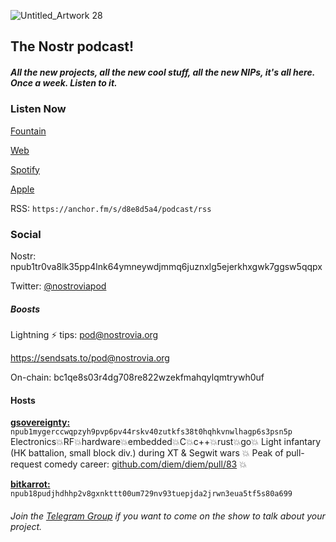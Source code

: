    
![Untitled_Artwork 28](https://user-images.githubusercontent.com/8143945/210556301-8cac9d9d-40bd-4e78-90a1-56909d589521.png)

## The Nostr podcast!

##### All the new projects, all the new cool stuff, all the new NIPs, it's all here. Once a week. Listen to it.

### Listen Now
[Fountain](https://fountain.fm/show/EHr7oroKVhkIAWNTGGRn)

[Web](https://anchor.fm/nostrovia)

[Spotify](https://open.spotify.com/show/3FKrua9rST5DDKv0WeAqWn)  

[Apple](https://podcasts.apple.com/hk/podcast/nostrovia-the-nostr-podcast/id1678531266?l=en)  
   
RSS: `https://anchor.fm/s/d8e8d5a4/podcast/rss`

### Social

Nostr: npub1tr0va8lk35pp4lnk64ymneywdjmmq6juznxlg5ejerkhxgwk7ggsw5qqpx

Twitter: [@nostroviapod](https://twitter.com/nostroviapod)

##### Boosts

Lightning ⚡️ tips: pod@nostrovia.org

https://sendsats.to/pod@nostrovia.org

On-chain: bc1qe8s03r4dg708re822wzekfmahqylqmtrywh0uf


#### Hosts  
[**gsovereignty:**](https://iris.to/gsovereignty@nostrovia.org) `npub1mygerccwqpzyh9pvp6pv44rskv40zutkfs38t0hqhkvnwlhagp6s3psn5p`   
Electronics💥RF💥hardware💥embedded💥C💥c++💥rust💥go💥 Light infantary (HK battalion, small block div.) during XT & Segwit wars 💥 Peak of pull-request comedy career: [github.com/diem/diem/pull/83](https://github.com/diem/diem/pull/83) 💥

[**bitkarrot:**](https://iris.to/bitkarrot@lnaddy.com) `npub18pudjhdhhp2v8gxnkttt00um729nv93tuepjda2jrwn3eua5tf5s80a699`  

###### Join the [Telegram Group](https://t.me/nostroviadispatch) if you want to come on the show to talk about your project.
